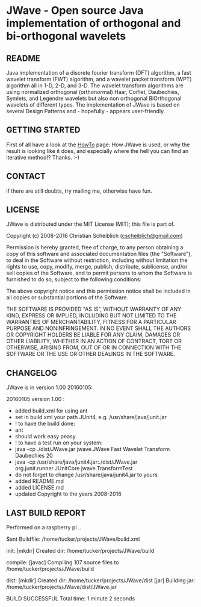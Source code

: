 JWave - Open source Java implementation of orthogonal and bi-orthogonal wavelets
===================================

README
------
Java implementation of a discrete fourier transform (DFT) algorithm, a fast wavelet transform (FWT) algorithm, and a wavelet packet transform (WPT) algorithm all in 1-D, 2-D, and 3-D. The wavelet transform algorithms are using normalized orthogonal (orthonormal) Haar, Coiflet, Daubechies, Symlets, and Legendre wavelets but also non orthogonal BiOrthogonal wavelets of different types. The implementation of JWave is based on several Design Patterns and - hopefully - appears user-friendly.

GETTING STARTED
---------------

First of all have a look at the [HowTo](https://github.com/cscheiblich/JWave/wiki/HowTo) page: How JWave is used, or why the result is looking like it does, and especially where the hell you can find an iterative method!? Thanks. :-)

CONTACT
-------

if there are still doubts, try mailing me, otherwise have fun.

LICENSE
-------
JWave is distributed under the MIT License (MIT); this file is part of.

Copyright (c) 2008-2016 Christian Scheiblich (cscheiblich@gmail.com)

Permission is hereby granted, free of charge, to any person obtaining a copy
of this software and associated documentation files (the "Software"), to deal
in the Software without restriction, including without limitation the rights
to use, copy, modify, merge, publish, distribute, sublicense, and/or sell
copies of the Software, and to permit persons to whom the Software is
furnished to do so, subject to the following conditions:

The above copyright notice and this permission notice shall be included in
all copies or substantial portions of the Software.

THE SOFTWARE IS PROVIDED "AS IS", WITHOUT WARRANTY OF ANY KIND, EXPRESS OR
IMPLIED, INCLUDING BUT NOT LIMITED TO THE WARRANTIES OF MERCHANTABILITY,
FITNESS FOR A PARTICULAR PURPOSE AND NONINFRINGEMENT. IN NO EVENT SHALL THE
AUTHORS OR COPYRIGHT HOLDERS BE LIABLE FOR ANY CLAIM, DAMAGES OR OTHER
LIABILITY, WHETHER IN AN ACTION OF CONTRACT, TORT OR OTHERWISE, ARISING FROM,
OUT OF OR IN CONNECTION WITH THE SOFTWARE OR THE USE OR OTHER DEALINGS IN
THE SOFTWARE.

CHANGELOG
---------
JWave is in version 1.00 20160105:

20160105 version 1.00 :

- added build.xml for using ant
 - set in build.xml your path JUnit4, e.g. /usr/share/java/junit.jar
 - ! to have the build done:
  - ant
  - should work easy peasy
 - ! to have a test run on your system:
  - java -cp ./dist/JWave.jar jwave.JWave Fast Wavelet Transform Daubechies 20
  - java -cp /usr/share/java/junit4.jar:./dist/JWave.jar org.junit.runner.JUnitCore jwave.TransformTest
  - do not forget to change /usr/share/java/junit4.jar to yours
- added README.md
- added LICENSE.md
- updated Copyright to the years 2008-2016

LAST BUILD REPORT
-----------------
Performed on a raspberry pi ..

$ant
Buildfile: /home/tucker/projects/JWave/build.xml

init:
    [mkdir] Created dir: /home/tucker/projects/JWave/build

compile:
    [javac] Compiling 107 source files to /home/tucker/projects/JWave/build

dist:
    [mkdir] Created dir: /home/tucker/projects/JWave/dist
      [jar] Building jar: /home/tucker/projects/JWave/dist/JWave.jar

BUILD SUCCESSFUL
Total time: 1 minute 2 seconds
